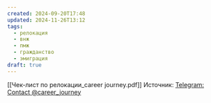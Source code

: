 ```yaml
---
created: 2024-09-20T17:48
updated: 2024-11-26T13:12
tags:
  - релокация
  - внж
  - пмж
  - гражданство
  - эмиграция
draft: true
---
```

[[Чек-лист по релокации_career journey.pdf]]
Источник:
[Telegram: Contact @career\_journey](https://t.me/career_journey/368)
